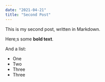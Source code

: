 ```yaml
---
date: "2021-04-21"
title: "Second Post"
---
```


This is my second post, written in Markdown.

Here;s some __bold text__.

And a list:
* One
* Two
* Three
* Three